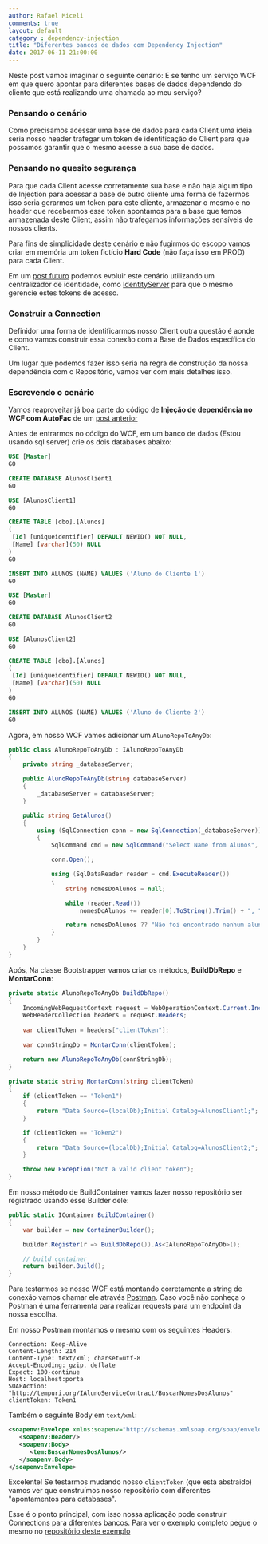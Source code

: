 ```yaml
---
author: Rafael Miceli
comments: true
layout: default 
category : dependency-injection
title: "Diferentes bancos de dados com Dependency Injection" 
date: 2017-06-11 21:00:00
---
```


Neste post vamos imaginar o seguinte cenário: E se tenho um serviço WCF em que quero apontar para diferentes bases de dados dependendo do cliente que está realizando uma chamada ao meu serviço?

### Pensando o cenário

Como precisamos acessar uma base de dados para cada Client uma ideia seria nosso header trafegar um token de identificação do Client para que possamos garantir que o mesmo acesse a sua base de dados.

### Pensando no quesito segurança

Para que cada Client acesse corretamente sua base e não haja algum tipo de Injection para acessar a base de outro cliente uma forma de fazermos isso seria gerarmos um token para este cliente, armazenar o mesmo e no header que recebermos esse token apontamos para a base que temos armazenada deste Client, assim não trafegamos informações sensíveis de nossos clients.

Para fins de simplicidade deste cenário e não fugirmos do escopo vamos criar em memória um token fictício __Hard Code__ (não faça isso em PROD) para cada Client. 

Em um [post futuro](https://en.wikipedia.org/wiki/Future) podemos evoluir este cenário utilizando um centralizador de identidade, como [IdentityServer](https://github.com/IdentityServer) para que o mesmo gerencie estes tokens de acesso.

### Construir a Connection

Definidor uma forma de identificarmos nosso Client outra questão é aonde e como vamos construir essa conexão com a Base de Dados específica do Client.

Um lugar que podemos fazer isso seria na regra de construção da nossa dependência com o Repositório, vamos ver com mais detalhes isso.

### Escrevendo o cenário

Vamos reaproveitar já boa parte do código de **Injeção de dependência no WCF com AutoFac** de um [post anterior](http://rafael-miceli.com.br/wcf/2017/04/28/WCF-Dependency-Injection.html)

Antes de entrarmos no código do WCF, em um banco de dados (Estou usando sql server) crie os dois databases abaixo:

```sql
USE [Master]
GO

CREATE DATABASE AlunosClient1
GO

USE [AlunosClient1]
GO

CREATE TABLE [dbo].[Alunos]
(   
 [Id] [uniqueidentifier] DEFAULT NEWID() NOT NULL,
 [Name] [varchar](50) NULL
) 
GO

INSERT INTO ALUNOS (NAME) VALUES ('Aluno do Cliente 1')
GO

USE [Master]
GO

CREATE DATABASE AlunosClient2
GO

USE [AlunosClient2]
GO

CREATE TABLE [dbo].[Alunos]
(   
 [Id] [uniqueidentifier] DEFAULT NEWID() NOT NULL,
 [Name] [varchar](50) NULL
) 
GO

INSERT INTO ALUNOS (NAME) VALUES ('Aluno do Cliente 2')
GO
```

Agora, em nosso WCF vamos adicionar um `AlunoRepoToAnyDb`:

```csharp
public class AlunoRepoToAnyDb : IAlunoRepoToAnyDb
{
    private string _databaseServer;

    public AlunoRepoToAnyDb(string databaseServer)
    {
        _databaseServer = databaseServer;
    }

    public string GetAlunos()
    {
        using (SqlConnection conn = new SqlConnection(_databaseServer))
        {
            SqlCommand cmd = new SqlCommand("Select Name from Alunos", conn);

            conn.Open();

            using (SqlDataReader reader = cmd.ExecuteReader())
            {
                string nomesDoAlunos = null;

                while (reader.Read())
                    nomesDoAlunos += reader[0].ToString().Trim() + ", ";

                return nomesDoAlunos ?? "Não foi encontrado nenhum aluno";
            }
        }
    }
}
```

Após, Na classe Bootstrapper vamos criar os métodos, **BuildDbRepo** e **MontarConn**:

```csharp
private static AlunoRepoToAnyDb BuildDbRepo()
{
    IncomingWebRequestContext request = WebOperationContext.Current.IncomingRequest;
    WebHeaderCollection headers = request.Headers;
                
    var clientToken = headers["clientToken"];       
    
    var connStringDb = MontarConn(clientToken);

    return new AlunoRepoToAnyDb(connStringDb);
}

private static string MontarConn(string clientToken)
{
    if (clientToken == "Token1")
    {
        return "Data Source=(localDb);Initial Catalog=AlunosClient1;";
    }

    if (clientToken == "Token2")
    {
        return "Data Source=(localDb);Initial Catalog=AlunosClient2;";
    }

    throw new Exception("Not a valid client token");
}
```

Em nosso método de BuildContainer vamos fazer nosso repositório ser registrado usando esse Builder dele:

```csharp
public static IContainer BuildContainer()
{
    var builder = new ContainerBuilder();

    builder.Register(r => BuildDbRepo()).As<IAlunoRepoToAnyDb>();

    // build container
    return builder.Build();
}
```

Para testarmos se nosso WCF está montando corretamente a string de conexão vamos chamar ele através [Postman](https://chrome.google.com/webstore/detail/postman/fhbjgbiflinjbdggehcddcbncdddomop). Caso você não conheça o Postman é uma ferramenta para realizar requests para um endpoint da nossa escolha. 

Em nosso Postman montamos o mesmo com os seguintes Headers:

```
Connection: Keep-Alive
Content-Length: 214
Content-Type: text/xml; charset=utf-8
Accept-Encoding: gzip, deflate
Expect: 100-continue
Host: localhost:porta
SOAPAction: "http://tempuri.org/IAlunoServiceContract/BuscarNomesDosAlunos"
clientToken: Token1
```

Também o seguinte Body em `text/xml`:

```xml
<soapenv:Envelope xmlns:soapenv="http://schemas.xmlsoap.org/soap/envelope/" xmlns:tem="http://tempuri.org/">
   <soapenv:Header/>
   <soapenv:Body>
      <tem:BuscarNomesDosAlunos/>
   </soapenv:Body>
</soapenv:Envelope>
```

Excelente! Se testarmos mudando nosso `clientToken` (que está abstraido) vamos ver que construímos nosso repositório com diferentes "apontamentos para databases".

Esse é o ponto principal, com isso nossa aplicação pode construir Connections para diferentes bancos. Para ver o exemplo completo pegue o mesmo no [repositório deste exemplo](https://github.com/Rafael-Miceli/Blog-Codes)